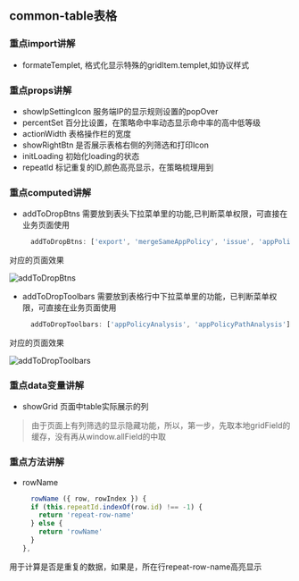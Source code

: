 ## common-table表格
### 重点import讲解
 - formateTemplet, 格式化显示特殊的gridItem.templet,如协议样式

### 重点props讲解
  - showIpSettingIcon 服务端IP的显示规则设置的popOver
  - percentSet 百分比设置，在策略命中率动态显示命中率的高中低等级
  - actionWidth 表格操作栏的宽度
  - showRightBtn 是否展示表格右侧的列筛选和打印Icon
  - initLoading 初始化loading的状态
  - repeatId  标记重复的ID,颜色高亮显示，在策略梳理用到

### 重点computed讲解
  - addToDropBtns 需要放到表头下拉菜单里的功能,已判断菜单权限，可直接在业务页面使用

    ```js
      addToDropBtns: ['export', 'mergeSameAppPolicy', 'issue', 'appPolicyExportReport']
    ```
  对应的页面效果

  ![addToDropBtns](/images/addToDropBtns.png)

  - addToDropToolbars 需要放到表格行中下拉菜单里的功能，已判断菜单权限，可直接在业务页面使用
    ```js
      addToDropToolbars: ['appPolicyAnalysis', 'appPolicyPathAnalysis']
    ```
  对应的页面效果

  ![addToDropToolbars](/images/addToDropToolbars.png)

### 重点data变量讲解
  - showGrid 页面中table实际展示的列
  > 由于页面上有列筛选的显示隐藏功能，所以，第一步，先取本地gridField的缓存，没有再从window.allField的中取

### 重点方法讲解
  - rowName

    ```js
      rowName ({ row, rowIndex }) {
      if (this.repeatId.indexOf(row.id) !== -1) {
        return 'repeat-row-name'
      } else {
        return 'rowName'
      }
    },
    ```
  用于计算是否是重复的数据，如果是，所在行repeat-row-name高亮显示